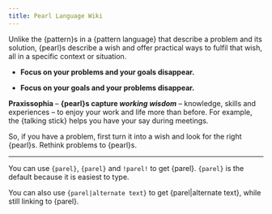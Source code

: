```yaml
---
title: Pearl Language Wiki
---
```


Unlike the {pattern}s in a {pattern language} that describe a problem and its solution, {pearl}s describe a wish and offer practical ways to fulfil that wish, all in a specific context or situation.

- **Focus on your problems and your goals disappear.**

- **Focus on your goals and your problems disappear.**

**Praxissophia** – **{pearl}s capture _working wisdom_** – knowledge, skills and experiences – to enjoy your work and life more than before. For example, the {talking stick} helps you have your say during meetings.

So, if you have a problem, first turn it into a wish and look for the right {pearl}s. Rethink problems to {pearl}s.

---

You can use `{parel}`, `{parel}` and `!parel!` to get {parel}. `{parel}` is the default because it is easiest to type.

You can also use `{parel|alternate text}` to get {parel|alternate text}, while still linking to {parel}.
